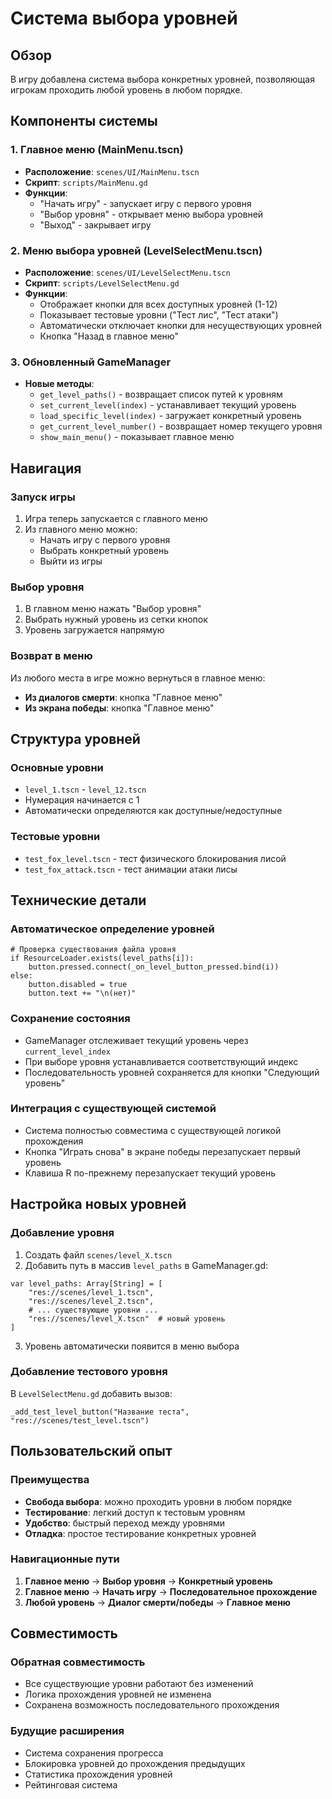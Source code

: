 # Система выбора уровней

## Обзор
В игру добавлена система выбора конкретных уровней, позволяющая игрокам проходить любой уровень в любом порядке.

## Компоненты системы

### 1. Главное меню (MainMenu.tscn)
- **Расположение**: `scenes/UI/MainMenu.tscn`
- **Скрипт**: `scripts/MainMenu.gd`
- **Функции**:
  - "Начать игру" - запускает игру с первого уровня
  - "Выбор уровня" - открывает меню выбора уровней
  - "Выход" - закрывает игру

### 2. Меню выбора уровней (LevelSelectMenu.tscn)
- **Расположение**: `scenes/UI/LevelSelectMenu.tscn`
- **Скрипт**: `scripts/LevelSelectMenu.gd`
- **Функции**:
  - Отображает кнопки для всех доступных уровней (1-12)
  - Показывает тестовые уровни ("Тест лис", "Тест атаки")
  - Автоматически отключает кнопки для несуществующих уровней
  - Кнопка "Назад в главное меню"

### 3. Обновленный GameManager
- **Новые методы**:
  - `get_level_paths()` - возвращает список путей к уровням
  - `set_current_level(index)` - устанавливает текущий уровень
  - `load_specific_level(index)` - загружает конкретный уровень
  - `get_current_level_number()` - возвращает номер текущего уровня
  - `show_main_menu()` - показывает главное меню

## Навигация

### Запуск игры
1. Игра теперь запускается с главного меню
2. Из главного меню можно:
   - Начать игру с первого уровня
   - Выбрать конкретный уровень
   - Выйти из игры

### Выбор уровня
1. В главном меню нажать "Выбор уровня"
2. Выбрать нужный уровень из сетки кнопок
3. Уровень загружается напрямую

### Возврат в меню
Из любого места в игре можно вернуться в главное меню:
- **Из диалогов смерти**: кнопка "Главное меню"
- **Из экрана победы**: кнопка "Главное меню"

## Структура уровней

### Основные уровни
- `level_1.tscn` - `level_12.tscn`
- Нумерация начинается с 1
- Автоматически определяются как доступные/недоступные

### Тестовые уровни
- `test_fox_level.tscn` - тест физического блокирования лисой
- `test_fox_attack.tscn` - тест анимации атаки лисы

## Технические детали

### Автоматическое определение уровней
```gdscript
# Проверка существования файла уровня
if ResourceLoader.exists(level_paths[i]):
    button.pressed.connect(_on_level_button_pressed.bind(i))
else:
    button.disabled = true
    button.text += "\n(нет)"
```

### Сохранение состояния
- GameManager отслеживает текущий уровень через `current_level_index`
- При выборе уровня устанавливается соответствующий индекс
- Последовательность уровней сохраняется для кнопки "Следующий уровень"

### Интеграция с существующей системой
- Система полностью совместима с существующей логикой прохождения
- Кнопка "Играть снова" в экране победы перезапускает первый уровень
- Клавиша R по-прежнему перезапускает текущий уровень

## Настройка новых уровней

### Добавление уровня
1. Создать файл `scenes/level_X.tscn`
2. Добавить путь в массив `level_paths` в GameManager.gd:
```gdscript
var level_paths: Array[String] = [
    "res://scenes/level_1.tscn",
    "res://scenes/level_2.tscn",
    # ... существующие уровни ...
    "res://scenes/level_X.tscn"  # новый уровень
]
```
3. Уровень автоматически появится в меню выбора

### Добавление тестового уровня
В `LevelSelectMenu.gd` добавить вызов:
```gdscript
_add_test_level_button("Название теста", "res://scenes/test_level.tscn")
```

## Пользовательский опыт

### Преимущества
- **Свобода выбора**: можно проходить уровни в любом порядке
- **Тестирование**: легкий доступ к тестовым уровням
- **Удобство**: быстрый переход между уровнями
- **Отладка**: простое тестирование конкретных уровней

### Навигационные пути
1. **Главное меню** → **Выбор уровня** → **Конкретный уровень**
2. **Главное меню** → **Начать игру** → **Последовательное прохождение**
3. **Любой уровень** → **Диалог смерти/победы** → **Главное меню**

## Совместимость

### Обратная совместимость
- Все существующие уровни работают без изменений
- Логика прохождения уровней не изменена
- Сохранена возможность последовательного прохождения

### Будущие расширения
- Система сохранения прогресса
- Блокировка уровней до прохождения предыдущих
- Статистика прохождения уровней
- Рейтинговая система 